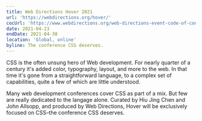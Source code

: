 ```yaml
---
title: Web Directions Hover 2021
url: 'https://webdirections.org/hover/'
cocUrl: 'https://www.webdirections.org/web-directions-event-code-of-conduct/'
date: 2021-04-23
endDate: 2021-04-30
location: 'Global, online'
byline: The conference CSS deserves.
---
```

CSS is the often unsung hero of Web development. For nearly quarter of a century it's added color, typography, layout, and more to the web. In that time it's gone from a straightforward language, to a complex set of capabilities, quite a few of which are little understood.

Many web development conferences cover CSS as part of a mix. But few are really dedicated to the langage alone. Curated by Hiu Jing Chen and John Allsopp, and produced by Web Directions, Hover will be exclusively focused on CSS–the conference CSS deserves.



